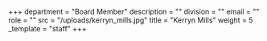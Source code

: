 +++
department = "Board Member"
description = ""
division = ""
email = ""
role = ""
src = "/uploads/kerryn_mills.jpg"
title = "Kerryn Mills"
weight = 5
_template = "staff"
+++

